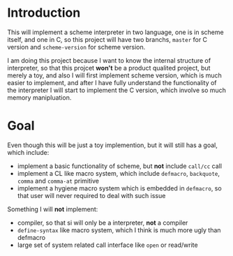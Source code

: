 Introduction
==

This will implement a scheme interpreter in two language, one is in scheme itself, and one in C, so this project will have two branchs, `master` for C version and `scheme-version` for scheme version.

I am doing this project because I want to know the internal structure of interpreter, so that this projcet __won't__ be a product qualited project, but merely a toy, and also I will first implement scheme version, which is much easier to implement, and after I have fully understand the functionality of the interpreter I will start to implement the C version, which involve so much memory manipluation.

Goal
==

Even though this will be just a toy implemention, but it will still has a goal, which include:
* implement a basic functionality of scheme, but __not__ include `call/cc` call
* implement a CL like macro system, which include `defmacro`, `backquote`, `comma` and `comma-at` primitive
* implement a hygiene macro system which is embedded in `defmacro`, so that user will never required to deal with such issue

Something I will __not__ implement:
* compiler, so that si will only be a interpreter, __not__ a compiler
* `define-syntax` like macro system, which I think is much more ugly than defmacro
* large set of system related call interface like `open` or read/write